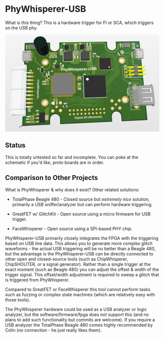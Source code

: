 # PhyWhisperer-USB

What is this thing? This is a hardware trigger for FI or SCA, which triggers on the USB phy.

![](hardware/doc/phywhispererpcb.png)

## Status

This is totally untested so far and incomplete. You can poke at the schematic if you'd like, proto boards are in order.

## Comparison to Other Projects

What is PhyWhisperer & why does it exist? Other related solutions:

* TotalPhase Beagle 480 - Closed source but *extremely nice* solution, primarily a USB sniffer/analyzer but can perform hardware triggering.

* GreatFET w/ GlitchKit - Open source using a micro firmware for USB trigger.

* FaceWhisperer - Open source using a SPI-based PHY chip.

PhyWhisperer-USB primarily closely integrates the FPGA with the triggering based on USB line data. This allows you to generate more complex glitch waveforms - the actual USB triggering will be no better than a Beagle 480, but the advantage is the PhyWhisperer-USB can be directly connected to other open and closed-source tools (such as ChipWhisperer, ChipSHOUTER, or a signal generator). Rather than a single trigger at the exact moment (such as Beagle 480) you can adjust the offset & width of the trigger signal. This offset/width adjustment is required to sweep a glitch that is triggered from PhyWhisperer.

Compared to GreatFET or FaceWhisperer this tool cannot perform tasks such as fuzzing or complex state machines (which are relatively easy with those tools).

The PhyWhisperer hardware could be used as a USB analyzer or logic analyzer, but the software/firmware/fpga does not support this (and no plans to add such functionality but commits are welcome). If you require a USB analyzer the TotalPhase Beagle 480 comes highly recommended by Colin (no connection - he just really likes them).


